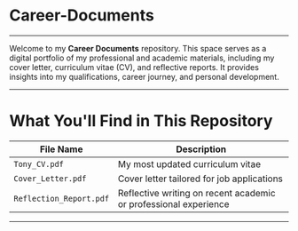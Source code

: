 # Career-Documents
---

Welcome to my **Career Documents** repository. This space serves as a digital portfolio of my professional and academic materials, including my cover letter, curriculum vitae (CV), and reflective reports. It provides insights into my qualifications, career journey, and personal development.

---
# What You'll Find in This Repository

| File Name             | Description                                    |
|----------------------|------------------------------------------------|
| `Tony_CV.pdf`        | My most updated curriculum vitae               |
| `Cover_Letter.pdf`   | Cover letter tailored for job applications     |
| `Reflection_Report.pdf` | Reflective writing on recent academic or professional experience |

---
